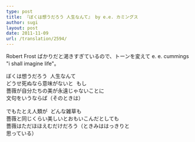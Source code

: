 ```yaml
---
type: post
title: 『ぼくは想うだろう 人生なんて』 by e.e. カミングス
author: sugi
layout: post
date: 2011-11-09
url: /translation/2594/
---
```

Robert Frost ばかりだと渇きすぎているので、トーンを変えて e. e. cummings "i shall imagine life"。 

<pre>ぼくは想うだろう 人生なんて
どうせ死ぬなら意味がないと もし
薔薇が自分たちの美が永遠じゃないことに
文句をいうならば（そのときは）

でもたとえ人類が どんな雑草も
薔薇と同じくらい美しいとおもいこんだとしても
薔薇はただほほえむだけだろう（ときみははっきりと
思っている） 
</pre>